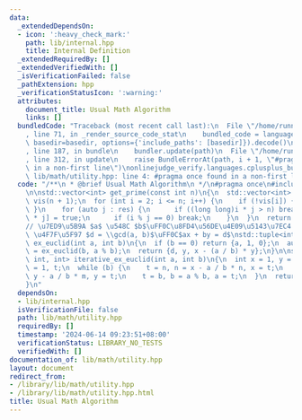```yaml
---
data:
  _extendedDependsOn:
  - icon: ':heavy_check_mark:'
    path: lib/internal.hpp
    title: Internal Definition
  _extendedRequiredBy: []
  _extendedVerifiedWith: []
  _isVerificationFailed: false
  _pathExtension: hpp
  _verificationStatusIcon: ':warning:'
  attributes:
    document_title: Usual Math Algorithm
    links: []
  bundledCode: "Traceback (most recent call last):\n  File \"/home/runner/.local/lib/python3.10/site-packages/onlinejudge_verify/documentation/build.py\"\
    , line 71, in _render_source_code_stat\n    bundled_code = language.bundle(stat.path,\
    \ basedir=basedir, options={'include_paths': [basedir]}).decode()\n  File \"/home/runner/.local/lib/python3.10/site-packages/onlinejudge_verify/languages/cplusplus.py\"\
    , line 187, in bundle\n    bundler.update(path)\n  File \"/home/runner/.local/lib/python3.10/site-packages/onlinejudge_verify/languages/cplusplus_bundle.py\"\
    , line 312, in update\n    raise BundleErrorAt(path, i + 1, \"#pragma once found\
    \ in a non-first line\")\nonlinejudge_verify.languages.cplusplus_bundle.BundleErrorAt:\
    \ lib/math/utility.hpp: line 4: #pragma once found in a non-first line\n"
  code: "/**\n * @brief Usual Math Algorithm\n */\n#pragma once\n#include \"lib/internal.hpp\"\
    \n\nstd::vector<int> get_prime(const int n)\n{\n  std::vector<int> res;\n  std::vector<bool>\
    \ vis(n + 1);\n  for (int i = 2; i <= n; i++) {\n    if (!vis[i]) { res.emplace_back(i);\
    \ }\n    for (auto j : res) {\n      if ((long long)i * j > n) break;\n      vis[i\
    \ * j] = true;\n      if (i % j == 0) break;\n    }\n  }\n  return res;\n}\n\n\
    // \u7ED9\u5B9A $a$ \u548C $b$\uFF0C\u8FD4\u56DE\u4E09\u5143\u7EC4 $(d, x, y)$\
    \ \u4F7F\u5F97 $d = \\gcd(a, b)$\uFF0C$ax + by = d$\nstd::tuple<int, int, int>\
    \ ex_euclid(int a, int b)\n{\n  if (b == 0) return {a, 1, 0};\n  auto [d, x, y]\
    \ = ex_euclid(b, a % b);\n  return {d, y, x - (a / b) * y};\n}\n\nstd::tuple<int,\
    \ int, int> iterative_ex_euclid(int a, int b)\n{\n  int x = 1, y = 0, n = 0, m\
    \ = 1, t;\n  while (b) {\n    t = n, n = x - a / b * n, x = t;\n    t = m, m =\
    \ y - a / b * m, y = t;\n    t = b, b = a % b, a = t;\n  }\n  return {a, x, y};\n\
    }\n"
  dependsOn:
  - lib/internal.hpp
  isVerificationFile: false
  path: lib/math/utility.hpp
  requiredBy: []
  timestamp: '2024-06-14 09:23:51+08:00'
  verificationStatus: LIBRARY_NO_TESTS
  verifiedWith: []
documentation_of: lib/math/utility.hpp
layout: document
redirect_from:
- /library/lib/math/utility.hpp
- /library/lib/math/utility.hpp.html
title: Usual Math Algorithm
---
```

